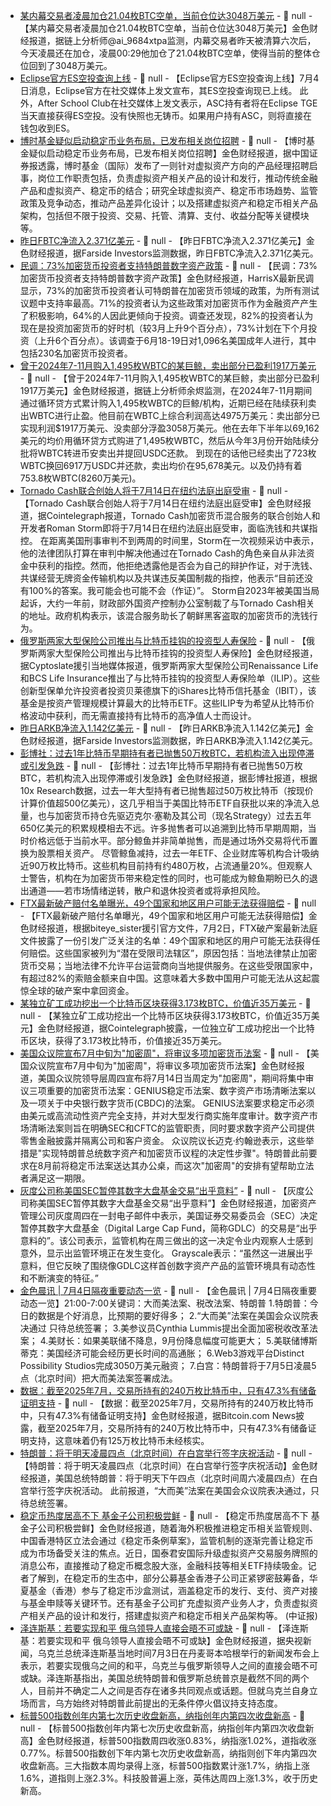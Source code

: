 - [某内幕交易者凌晨加仓21.04枚BTC空单，当前仓位达3048万美元]() - 📰 null - 【某内幕交易者凌晨加仓21.04枚BTC空单，当前仓位达3048万美元】金色财经报道，据链上分析师@ai_9684xtpa监测，内幕交易者昨天被清算六次后，今天凌晨还在加仓，凌晨00:29他加仓了21.04枚BTC空单，使得当前的整体仓位回到了3048万美元。
- [Eclipse官方ES空投查询上线](https://x.com/EclipseFND/status/1940881275222741433) - 📰 null - 【Eclipse官方ES空投查询上线】7月4日消息，Eclipse官方在社交媒体上发文宣布，其ES空投查询现已上线。 
此外，After School Club在社交媒体上发文表示，ASC持有者将在Eclipse TGE当天直接获得ES空投。没有快照也无铸币。如果用户持有ASC，则将直接在钱包收到ES。
- [博时基金疑似启动稳定币业务布局，已发布相关岗位招聘](https://mp.weixin.qq.com/s/iQwQAH8P7gg_eikx7Jgj2w) - 📰 null - 【博时基金疑似启动稳定币业务布局，已发布相关岗位招聘】金色财经报道，据中国证券报透露，博时基金（国际）发布了一则针对虚拟资产方向的产品经理招聘启事，岗位工作职责包括，负责虚拟资产相关产品的设计和发行，推动传统金融产品和虚拟资产、稳定币的结合；研究全球虚拟资产、稳定币市场趋势、监管政策及竞争动态，推动产品差异化设计；以及搭建虚拟资产和稳定币相关产品架构，包括但不限于投资、交易、托管、清算、支付、收益分配等关键模块等。
- [昨日FBTC净流入2.371亿美元](https://farside.co.uk/btc/) - 📰 null - 【昨日FBTC净流入2.371亿美元】金色财经报道，据Farside Investors监测数据，昨日FBTC净流入2.371亿美元。
- [民调：73%加密货币投资者支持特朗普数字资产政策](https://www.prnewswire.com/news-releases/crypto-investors-overwhelmingly-back-trump-administrations-digital-assets-policies-a-new-harrisx-poll-finds-302497244.html) - 📰 null - 【民调：73%加密货币投资者支持特朗普数字资产政策】金色财经报道，HarrisX最新民调显示，73%的加密货币投资者认可特朗普在加密货币领域的政策，为所有测试议题中支持率最高。71%的投资者认为这些政策对加密货币作为金融资产产生了积极影响，64%的人因此更倾向于投资。调查还发现，82%的投资者认为现在是投资加密货币的好时机（较3月上升9个百分点），73%计划在下个月投资（上升6个百分点）。该调查于6月18-19日对1,096名美国成年人进行，其中包括230名加密货币投资者。
- [曾于2024年7-11月购入1,495枚WBTC的某巨鲸，卖出部分已盈利1917万美元](https://x.com/EmberCN/status/1940936912577220851) - 📰 null - 【曾于2024年7-11月购入1,495枚WBTC的某巨鲸，卖出部分已盈利1917万美元】金色财经报道，据链上分析师余烬监测，在2024年7-11月期间通过循环贷方式累计购入1,495枚WBTC的巨鲸/机构，近期已经在陆续获利卖出WBTC进行止盈。他目前在WBTC上综合利润高达4975万美元：卖出部分已实现利润$1917万美元、没卖部分浮盈3058万美元。他在去年下半年以69,162美元的均价用循环贷方式购进了1,495枚WBTC，然后从今年3月份开始陆续分批将WBTC转进币安卖出并提回USDC还款。 
到现在的话他已经卖出了723枚WBTC换回6917万USDC并还款，卖出均价在95,678美元。以及仍持有着753.8枚WBTC(8260万美元)。
- [Tornado Cash联合创始人将于7月14日在纽约法庭出庭受审]() - 📰 null - 【Tornado Cash联合创始人将于7月14日在纽约法庭出庭受审】金色财经报道，据Cointelegraph报道，Tornado Cash加密货币混合服务的联合创始人和开发者Roman Storm即将于7月14日在纽约法庭出庭受审，面临洗钱和共谋指控。 
在距离美国刑事审判不到两周的时间里，Storm在一次视频采访中表示，他的法律团队打算在审判中解决他通过在Tornado Cash的角色亲自从非法资金中获利的指控。然而，他拒绝透露他是否会为自己的辩护作证，对于洗钱、共谋经营无牌资金传输机构以及共谋违反美国制裁的指控，他表示“目前还没有100%的答案。我可能会也可能不会（作证）”。 
Storm自2023年被美国当局起诉，大约一年前，财政部外国资产控制办公室制裁了与Tornado Cash相关的地址。政府机构表示，该混合服务助长了朝鲜黑客盗取的加密货币的洗钱行为。
- [俄罗斯两家大型保险公司推出与比特币挂钩的投资型人寿保险](https://cryptoslate.com/russian-insurance-firms-unveil-investment-life-policies-tied-to-bitcoin/) - 📰 null - 【俄罗斯两家大型保险公司推出与比特币挂钩的投资型人寿保险】金色财经报道，据Cyptoslate援引当地媒体报道，俄罗斯两家大型保险公司Renaissance Life和BCS Life Insurance推出了与比特币挂钩的投资型人寿保险单（ILIP）。这些创新型保单允许投资者投资贝莱德旗下的iShares比特币信托基金（IBIT），该基金是按资产管理规模计算最大的比特币ETF。这些ILIP专为希望从比特币价格波动中获利，而无需直接持有比特币的高净值人士而设计。
- [昨日ARKB净流入1.142亿美元](https://farside.co.uk/btc/) - 📰 null - 【昨日ARKB净流入1.142亿美元】金色财经报道，据Farside Investors监测数据，昨日ARKB净流入1.142亿美元。
- [彭博社：过去1年比特币早期持有者已抛售50万枚BTC，若机构流入出现停滞或引发急跌](https://www.bloomberg.com/news/articles/2025-07-03/the-great-bitcoin-power-shift-has-whales-dumping-500-000-coins) - 📰 null - 【彭博社：过去1年比特币早期持有者已抛售50万枚BTC，若机构流入出现停滞或引发急跌】金色财经报道，据彭博社报道，根据10x Research数据，过去一年大型持有者已抛售超过50万枚比特币（按现价计算价值超500亿美元），这几乎相当于美国比特币ETF自获批以来的净流入总量，也与加密货币持仓先驱迈克尔·塞勒及其公司（现名Strategy）过去五年650亿美元的积累规模相去不远。许多抛售者可以追溯到比特币早期周期，当时价格远低于当前水平。部分鲸鱼并非简单抛售，而是通过场外交易将代币置换为股票相关资产。 
尽管鲸鱼减持，过去一年ETF、企业财库等机构合计吸纳近90万枚比特币。这些机构目前持有约480万枚，占流通量20%。但观察人士警告，机构在为加密货币带来稳定性的同时，也可能成为鲸鱼期盼已久的退出通道——若市场情绪逆转，散户和退休投资者或将承担风险。
- [FTX最新破产赔付名单曝光，49个国家和地区用户可能无法获得赔偿](https://x.com/biteye_sister/status/1940801027751719282) - 📰 null - 【FTX最新破产赔付名单曝光，49个国家和地区用户可能无法获得赔偿】金色财经报道，根据biteye_sister援引官方文件，7月2日，FTX破产案最新法庭文件披露了一份引发广泛关注的名单：49个国家和地区的用户可能无法获得任何赔偿。这些国家被列为“潜在受限司法辖区”，原因包括：当地法律禁止加密货币交易；当地法律不允许平台运营商向当地提供服务。在这些受限国家中，有超过82%的索赔金额来自中国。这意味着大多数中国用户可能无法从这起震惊全球的破产案中拿回资金。
- [某独立矿工成功挖出一个比特币区块获得3.173枚BTC，价值近35万美元](https://x.com/Cointelegraph/status/1940923733733933423) - 📰 null - 【某独立矿工成功挖出一个比特币区块获得3.173枚BTC，价值近35万美元】金色财经报道，据Cointelegraph披露，一位独立矿工成功挖出一个比特币区块，获得了3.173枚比特币，价值接近35万美元。
- [美国众议院宣布7月中旬为"加密周"，将审议多项加密货币法案](https://www.theblock.co/post/361036/house-gop-declares-crypto-week-consider-stablecoin-market-structure-cbdcs?utm_source=twitter&utm_medium=social) - 📰 null - 【美国众议院宣布7月中旬为"加密周"，将审议多项加密货币法案】金色财经报道，美国众议院领导层周四宣布将7月14日当周定为"加密周"，期间将集中审议三项重要的加密货币法案：GENIUS稳定币法案、数字资产市场清晰法案以及一项关于中央银行数字货币(CBDC)的法案。 
GENIUS法案要求稳定币必须由美元或高流动性资产完全支持，并对大型发行商实施年度审计。数字资产市场清晰法案则旨在明确SEC和CFTC的监管职责，同时要求数字资产公司提供零售金融披露并隔离公司和客户资金。 
众议院议长迈克·约翰逊表示，这些举措是"实现特朗普总统数字资产和加密货币议程的决定性步骤"。特朗普此前要求在8月前将稳定币法案送达其办公桌，而这次"加密周"的安排有望帮助立法者满足这一期限。
- [灰度公司称美国SEC暂停其数字大盘基金交易“出乎意料”](https://decrypt.co/328547/grayscale-calls-sec-trading-pause-etf-holding-solana-xrp-unexpected) - 📰 null - 【灰度公司称美国SEC暂停其数字大盘基金交易“出乎意料”】金色财经报道，加密资产管理公司灰度周四在一封电子邮件中表示，美国证券交易委员会（SEC）决定暂停其数字大盘基金（Digital Large Cap Fund，简称GDLC）的交易是“出乎意料的”。该公司表示，监管机构在周三做出的这一决定令业内观察人士感到意外，显示出监管环境正在发生变化。 
Grayscale表示：“虽然这一进展出乎意料，但它反映了围绕像GDLC这样首创数字资产产品的监管环境具有动态性和不断演变的特征。”
- [金色晨讯 | 7月4日隔夜重要动态一览]() - 📰 null - 【金色晨讯 | 7月4日隔夜重要动态一览】21:00-7:00关键词：大而美法案、税改法案、特朗普 
1.特朗普：今日的数据是个好消息，比预期的要好得多； 
2.“大而美”法案在美国会众议院表决通过 只待总统签署； 
3.美参议员Cynthia Lummis提出全面加密税收改革法案； 
4.美财长：如果美联储不降息，9月份降息幅度可能更大； 
5.美联储博斯蒂克：美国经济可能会经历更长时间的高通胀； 
6.Web3游戏平台Distinct Possibility Studios完成3050万美元融资； 
7.白宫：特朗普将于7月5日凌晨5点（北京时间）把大而美法案签署成法。
- [数据：截至2025年7月，交易所持有的240万枚比特币中，只有47.3%有储备证明支持](https://x.com/BTCTN/status/1940911448626237801) - 📰 null - 【数据：截至2025年7月，交易所持有的240万枚比特币中，只有47.3%有储备证明支持】金色财经报道，据Bitcoin.com News披露，截至2025年7月，交易所持有的240万枚比特币中，只有47.3%有储备证明支持，这意味着仍有125万枚比特币未经核实。
- [特朗普：将于明天凌晨四点（北京时间）在白宫举行签字庆祝活动](https://flash.jin10.com/detail/20250704061716531800) - 📰 null - 【特朗普：将于明天凌晨四点（北京时间）在白宫举行签字庆祝活动】金色财经报道，美国总统特朗普：将于明天下午四点（北京时间周六凌晨四点）在白宫举行签字庆祝活动。 
此前报道，“大而美”法案在美国会众议院表决通过，只待总统签署。
- [稳定币热度居高不下 基金子公司积极尝鲜](https://www.cls.cn/detail/2075770) - 📰 null - 【稳定币热度居高不下 基金子公司积极尝鲜】金色财经报道，随着海外积极推进稳定币相关监管规则、中国香港特区立法会通过《稳定币条例草案》，监管机制的逐渐完善让稳定币成为市场备受关注的焦点。近日，国泰君安国际升级虚拟资产交易服务牌照的消息公布，直接推动了稳定币概念股大涨，金融科技等相关ETF持续吸金。记者了解到，在稳定币的生态中，部分公募基金香港子公司正紧锣密鼓筹备，华夏基金（香港）参与了稳定币沙盒测试，涵盖稳定币的发行、支付、资产对接与基金申赎等关键环节。还有基金子公司扩充虚拟资产业务人才，负责虚拟资产相关产品的设计和发行，搭建虚拟资产和稳定币相关产品架构等。 (中证报)
- [泽连斯基：若要实现和平 俄乌领导人直接会晤不可或缺](https://www.cls.cn/detail/2075716) - 📰 null - 【泽连斯基：若要实现和平 俄乌领导人直接会晤不可或缺】金色财经报道，据央视新闻，乌克兰总统泽连斯基当地时间7月3日在丹麦哥本哈根举行的新闻发布会上表示，若要实现俄乌之间的和平，乌克兰与俄罗斯领导人之间的直接会晤不可或缺。泽连斯基指出，美国总统特朗普和俄罗斯总统普京是截然不同的两个人，目前并不确定二人之间是否存在诸多共同观点或话题。但就乌克兰自身立场而言，乌方始终对特朗普此前提出的无条件停火倡议持支持态度。
- [标普500指数创年内第七次历史收盘新高，纳指创年内第四次收盘新高]() - 📰 null - 【标普500指数创年内第七次历史收盘新高，纳指创年内第四次收盘新高】金色财经报道，标普500指数周四收涨0.83%，纳指涨1.02%，道指收涨0.77%。标普500指数创下年内第七次历史收盘新高，纳指则创下年内第四次收盘新高。三大指数本周均录得上涨，标普500指数累计涨1.7%，纳指上涨1.6%，道指则上涨2.3%。科技股普遍上涨，英伟达周四上涨1.3%，收于历史新高。

